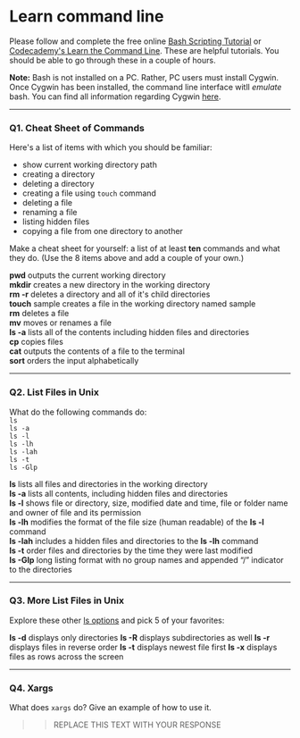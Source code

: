 # Learn command line

Please follow and complete the free online [Bash Scripting Tutorial](https://ryanstutorials.net/bash-scripting-tutorial/) or [Codecademy's Learn the Command Line](https://www.codecademy.com/learn/learn-the-command-line). These are helpful tutorials. You should be able to go through these in a couple of hours.

**Note:** Bash is not installed on a PC. Rather, PC users must install Cygwin. Once Cygwin has been installed, the command line interface witll _emulate_ bash. You can find all information regarding Cygwin [here](https://www.cygwin.com/).

---

### Q1.  Cheat Sheet of Commands  

Here's a list of items with which you should be familiar:  
* show current working directory path
* creating a directory
* deleting a directory
* creating a file using `touch` command
* deleting a file
* renaming a file
* listing hidden files
* copying a file from one directory to another

Make a cheat sheet for yourself: a list of at least **ten** commands and what they do.  (Use the 8 items above and add a couple of your own.)  

**pwd** outputs the current working directory  
**mkdir** creates a new directory in the working directory  
**rm -r** deletes a directory and all of it's child directories  
**touch** sample creates a file in the working directory named sample  
**rm** deletes a file  
**mv** moves or renames a file  
**ls -a** lists all of the contents including hidden files and directories  
**cp** copies files  
**cat** outputs the contents of a file to the terminal  
**sort** orders the input alphabetically  

---

### Q2.  List Files in Unix   

What do the following commands do:  
`ls`  
`ls -a`  
`ls -l`  
`ls -lh`  
`ls -lah`  
`ls -t`  
`ls -Glp`  

**ls** lists all files and directories in the working directory  
**ls -a** lists all contents, including hidden files and directories  
**ls -l** shows file or directory, size, modified date and time, file or folder name and owner of file and its permission  
**ls -lh** modifies the format of the file size (human readable) of the **ls -l** command  
**ls -lah** includes a hidden files and directories to the **ls -lh** command  
**ls	-t** order files and directories by the time they were last modified  
**ls -Glp** long listing format with no group names and appended “/” indicator to the directories  

---

### Q3.  More List Files in Unix  

Explore these other [ls options](http://www.techonthenet.com/unix/basic/ls.php) and pick 5 of your favorites:

**ls -d** displays only directories
**ls -R** displays subdirectories as well
**ls -r** displays files in reverse order
**ls -t** displays newest file first
**ls -x** displays files as rows across the screen

---

### Q4.  Xargs   

What does `xargs` do? Give an example of how to use it.

> > REPLACE THIS TEXT WITH YOUR RESPONSE

 

